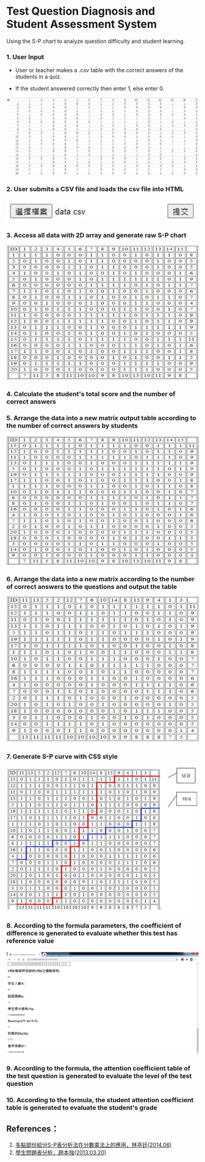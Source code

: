 # Test Question Diagnosis and Student Assessment System
Using  the S-P chart to analyze question difficulty and student learning.

### 1. User Input

* User or teacher makes a .csv table with the correct answers of the students in a quiz.

* If the student answered correctly then enter 1, else enter 0.

![image](https://github.com/ycchiu0703/Test-Question-Diagnosis-and-Student-Assessment-System/blob/main/image/csv_sample.jpg)

### 2. User submits a CSV file and loads the csv file into HTML

![image](https://github.com/ycchiu0703/Test-Question-Diagnosis-and-Student-Assessment-System/blob/main/image/SubmitData.jpg)

### 3. Access all data with 2D array and generate raw S-P chart

![image](https://github.com/ycchiu0703/Test-Question-Diagnosis-and-Student-Assessment-System/blob/main/image/OriginalS-PForm.jpg)

### 4. Calculate the student's total score and the number of correct answers

### 5. Arrange the data into a new matrix output table according to the number of correct answers by students

![image](https://github.com/ycchiu0703/Test-Question-Diagnosis-and-Student-Assessment-System/blob/main/image/CorrectAnsbyStudents.jpg)

### 6. Arrange the data into a new matrix according to the number of correct answers to the questions and output the table

![image](https://github.com/ycchiu0703/Test-Question-Diagnosis-and-Student-Assessment-System/blob/main/image/NumofCorrectAnswers.jpg)

### 7. Generate S-P curve with CSS style

![image](https://github.com/ycchiu0703/Test-Question-Diagnosis-and-Student-Assessment-System/blob/main/image/S-PChart.jpg)

### 8. According to the formula parameters, the coefficient of difference is generated to evaluate whether this test has reference value

![image](https://github.com/ycchiu0703/Test-Question-Diagnosis-and-Student-Assessment-System/blob/main/image/GenerateCoeofDiff.jpg)

### 9. According to the formula, the attention coefficient table of the test question is generated to evaluate the level of the test question

### 10. According to the formula, the student attention coefficient table is generated to evaluate the student's grade

## References：
1.  [多點部份給分S-P表分析法在分數乘法上的應用，林亭廷(2014.06)](http://ntcuir.ntcu.edu.tw/bitstream/987654321/869/1/102NTCT0629017-001.pdf)
2.  [學生問題表分析，趙本強(2013.03.20)](http://120.107.155.180/download/PHP/SP_Chart/%e5%ad%b8%e7%94%9f%e5%95%8f%e9%a1%8c%e8%a1%a8%e5%88%86%e6%9e%90.pdf)
